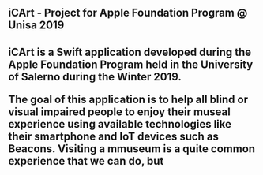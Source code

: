 <h2>iCArt - Project for Apple Foundation Program @ Unisa 2019<h2>
  
iCArt is a Swift application developed during the Apple Foundation Program held in the University of Salerno during the Winter 2019.

The goal of this application is to help all blind or visual impaired people to enjoy their museal experience using available technologies like their smartphone and IoT devices such as Beacons. Visiting a mmuseum is a quite common experience that we can do, but 

